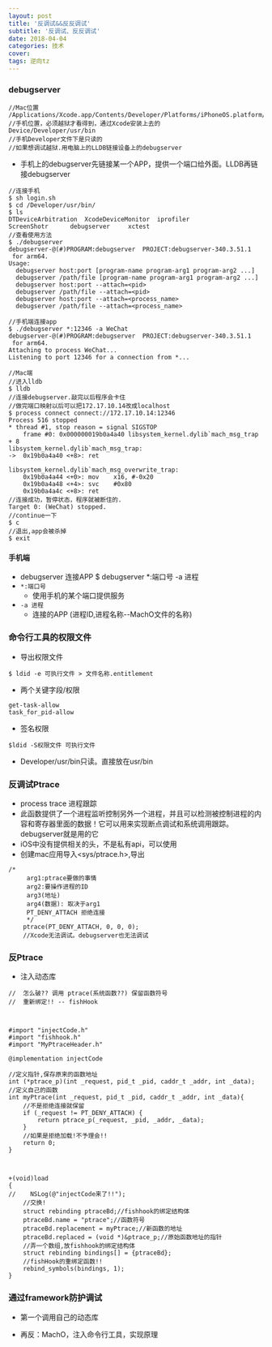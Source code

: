 ```yaml
---
layout: post
title: '反调试&&反反调试'
subtitle: '反调试、反反调试'
date: 2018-04-04
categories: 技术
cover: 
tags: 逆向tz
---
```


### debugserver

<pre><code class="language-objectivec">//Mac位置
/Applications/Xcode.app/Contents/Developer/Platforms/iPhoneOS.platform/DeviceSupport/9.1/DeveloperDiskImage.dmg/usr/bin/debugserver
//手机位置，必须越狱才看得到，通过Xcode安装上去的
Device/Developer/usr/bin
//手机Developer文件下是只读的
//如果想调试越狱.用电脑上的LLDB链接设备上的debugserver
</code></pre>

* 手机上的debugserver先链接某一个APP，提供一个端口给外面。LLDB再链接debugserver

<pre><code class="language-objectivec">//连接手机
$ sh login.sh
$ cd /Developer/usr/bin/
$ ls
DTDeviceArbitration  XcodeDeviceMonitor  iprofiler
ScreenShotr	     debugserver	 xctest
//查看使用方法
$ ./debugserver
debugserver-@(#)PROGRAM:debugserver  PROJECT:debugserver-340.3.51.1
 for arm64.
Usage:
  debugserver host:port [program-name program-arg1 program-arg2 ...]
  debugserver /path/file [program-name program-arg1 program-arg2 ...]
  debugserver host:port --attach=&lt;pid>
  debugserver /path/file --attach=&lt;pid>
  debugserver host:port --attach=&lt;process_name>
  debugserver /path/file --attach=&lt;process_name>

//手机端连接app
$ ./debugserver *:12346 -a WeChat
debugserver-@(#)PROGRAM:debugserver  PROJECT:debugserver-340.3.51.1
 for arm64.
Attaching to process WeChat...
Listening to port 12346 for a connection from *...

//Mac端
//进入lldb
$ lldb
//连接debugserver.敲完以后程序会卡住
//做完端口映射以后可以把172.17.10.14改成localhost
$ process connect connect://172.17.10.14:12346
Process 516 stopped
* thread #1, stop reason = signal SIGSTOP
    frame #0: 0x000000019b0a4a40 libsystem_kernel.dylib`mach_msg_trap + 8
libsystem_kernel.dylib`mach_msg_trap:
->  0x19b0a4a40 &lt;+8>: ret

libsystem_kernel.dylib`mach_msg_overwrite_trap:
    0x19b0a4a44 &lt;+0>: mov    x16, #-0x20
    0x19b0a4a48 &lt;+4>: svc    #0x80
    0x19b0a4a4c &lt;+8>: ret
//连接成功，暂停状态，程序就被断住的.
Target 0: (WeChat) stopped.
//continue一下
$ c
//退出,app会被杀掉
$ exit
</code></pre>


#### 手机端


* debugserver 连接APP
$ debugserver *:端口号 -a 进程
* `*:端口号`
	* 使用手机的某个端口提供服务
* `-a 进程`
	* 连接的APP (进程ID,进程名称--MachO文件的名称)

### 命令行工具的权限文件
* 导出权限文件

<pre><code class="language-objectivec">$ ldid -e 可执行文件 > 文件名称.entitlement
</code></pre>

* 两个关键字段/权限

<pre><code class="language-objectivec">get-task-allow
task_for_pid-allow
</code></pre>

* 签名权限

<pre><code class="language-objectivec">$ldid -S权限文件 可执行文件
</code></pre>

* Developer/usr/bin只读。直接放在usr/bin

### 反调试Ptrace

* process trace 进程跟踪
* 此函数提供了一个进程监听控制另外一个进程，并且可以检测被控制进程的内容和寄存器里面的数据！它可以用来实现断点调试和系统调用跟踪。debugserver就是用的它
* iOS中没有提供相关的头，不是私有api，可以使用
* 创建mac应用导入&lt;sys/ptrace.h>,导出

<pre><code class="language-objectivec">/*
     arg1:ptrace要做的事情
     arg2:要操作进程的ID
     arg3(地址)
     arg4(数据): 取决于arg1
     PT_DENY_ATTACH 拒绝连接
     */
    ptrace(PT_DENY_ATTACH, 0, 0, 0);
    //Xcode无法调试。debugserver也无法调试
</code></pre>


### 反Ptrace

* 注入动态库

<pre><code class="language-objectivec">//  怎么破?? 调用 ptrace(系统函数??) 保留函数符号
//  重新绑定!! -- fishHook



#import "injectCode.h"
#import "fishhook.h"
#import "MyPtraceHeader.h"

@implementation injectCode

//定义指针,保存原来的函数地址
int (*ptrace_p)(int _request, pid_t _pid, caddr_t _addr, int _data);
//定义自己的函数
int myPtrace(int _request, pid_t _pid, caddr_t _addr, int _data){
    //不是拒绝连接就保留
    if (_request != PT_DENY_ATTACH) {
        return ptrace_p(_request, _pid, _addr, _data);
    }
    //如果是拒绝加载!不予理会!!
    return 0;
}



+(void)load
{
//    NSLog(@"injectCode来了!!");
    //交换!
    struct rebinding ptraceBd;//fishhook的绑定结构体
    ptraceBd.name = "ptrace";//函数符号
    ptraceBd.replacement = myPtrace;//新函数的地址
    ptraceBd.replaced = (void *)&ptrace_p;//原始函数地址的指针
    //弄一个数组,放fishhook的绑定结构体
    struct rebinding bindings[] = {ptraceBd};
    //fishHook的重绑定函数!!
    rebind_symbols(bindings, 1);
}
</code></pre>

### 通过framework防护调试

* 第一个调用自己的动态库

* 再反：MachO，注入命令行工具，实现原理


